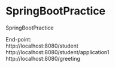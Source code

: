 # SpringBootPractice
SpringBootPractice


End-point:<br />
http://localhost:8080/student <br />
http://localhost:8080/student/application1 <br />
http://localhost:8080/greeting
